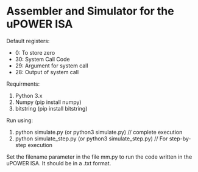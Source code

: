 # Assembler and Simulator for the uPOWER ISA

Default registers:
- 0: To store zero
- 30: System Call Code
- 29: Argument for system call
- 28: Output of system call

Requirments:
1. Python 3.x
2. Numpy (pip install numpy)
3. bitstring (pip install bitstring)

Run using:
1. python simulate.py (or python3 simulate.py)  // complete execution
2. python simulate_step.py (or python3 simulate_step.py) // For step-by-step execution

Set the filename parameter in the file mm.py to run the code written in the uPOWER ISA. It should be in a .txt format. 
